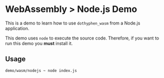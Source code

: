 # WebAssembly > Node.js Demo

This is a demo to learn how to use `dothyphen_wasm` from a Node.js application.

This demo uses `node` to execute the source code. Therefore, if you want to run this demo you __must__ install it.

## Usage

```bash
demo/wasm/nodejs ~ node index.js
```
